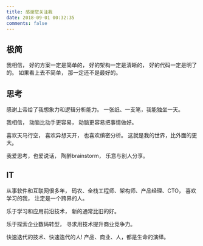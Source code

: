 ```yaml
---
title: 感谢您关注我
date: 2018-09-01 00:32:35
comments: false
---
```


## 极简
我相信，
好的方案一定是简单的，
好的架构一定是清晰的，
好的代码一定是明了的。
如果看上去不简单，
那一定还不是最好的。

## 思考
感谢上帝给了我想象力和逻辑分析能力。
一张纸、一支笔，我能独坐一天。

我相信，
动脑比动手更容易，
动脑更容易把事情做好。

喜欢天马行空，
喜欢异想天开，
也喜欢缜密分析。
这就是我的世界，比外面的更大。

我爱思考，也爱说话，
陶醉brainstorm，
乐意与别人分享。

## IT
从事软件和互联网很多年，
码农、全栈工程师、架构师、产品经理、CTO，
喜欢学习的我，
注定是一个跨界的人。

乐于学习和应用前沿技术，
新的通常比旧的好。

乐于探索企业数码转型，
寻求用技术提升商业竞争力。

快速迭代的技术、快速迭代的人!
产品、商业、人，都是生命的演绎。
